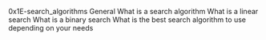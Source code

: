 0x1E-search_algorithms
General
What is a search algorithm
What is a linear search
What is a binary search
What is the best search algorithm to use depending on your needs
